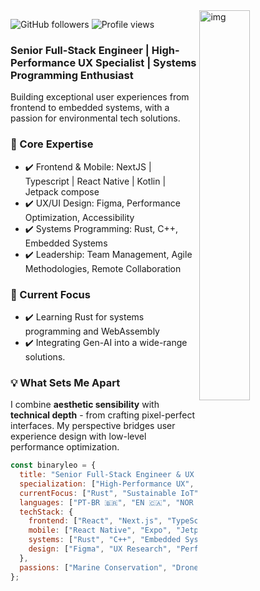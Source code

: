 
<img align="right" alt="img" src="https://user-images.githubusercontent.com/72607039/169917184-a7ca071a-46f8-417d-8037-d73beae94358.png" width="40%" height="auto" />
 

![GitHub followers](https://img.shields.io/github/followers/binaryleo?label=Follow&style=social)
<img src="https://komarev.com/ghpvc/?username=binaryleo&color=008080" alt="Profile views " />

### Senior Full-Stack Engineer | High-Performance UX Specialist | Systems Programming Enthusiast
Building exceptional user experiences from frontend to embedded systems, with a passion for environmental tech solutions.

### 🎯 Core Expertise
* ✔️ Frontend & Mobile: NextJS | Typescript | React Native | Kotlin | Jetpack compose
* ✔️ UX/UI Design: Figma, Performance Optimization, Accessibility  
* ✔️ Systems Programming: Rust, C++, Embedded Systems  
* ✔️ Leadership: Team Management, Agile Methodologies, Remote Collaboration

### 🌱 Current Focus
* ✔️ Learning Rust for systems programming and WebAssembly
* ✔️ Integrating Gen-AI into a wide-range solutions.

### 💡 What Sets Me Apart
I combine **aesthetic sensibility** with **technical depth** - from crafting pixel-perfect interfaces. My perspective bridges user experience design with low-level performance optimization.
<div>

```javascript
const binaryleo = {
  title: "Senior Full-Stack Engineer & UX Specialist",
  specialization: ["High-Performance UX", "Systems Programming", "Environmental Tech"],
  currentFocus: ["Rust", "Sustainable IoT", "Gen-AI Integration"],
  languages: ["PT-BR 🇧🇷", "EN 🇨🇦", "NOR 🇳🇴", "JP 🇯🇵"],
  techStack: {
    frontend: ["React", "Next.js", "TypeScript"],
    mobile: ["React Native", "Expo", "Jetpack Compose"], 
    systems: ["Rust", "C++", "Embedded Systems"],
    design: ["Figma", "UX Research", "Performance Optimization"]
  },
  passions: ["Marine Conservation", "Drone Engineering", "Renewable Energy"]
};


```

</div>
